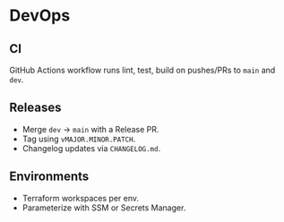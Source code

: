# DevOps

## CI
GitHub Actions workflow runs lint, test, build on pushes/PRs to `main` and `dev`.

## Releases
- Merge `dev` → `main` with a Release PR.
- Tag using `vMAJOR.MINOR.PATCH`.
- Changelog updates via `CHANGELOG.md`.

## Environments
- Terraform workspaces per env.
- Parameterize with SSM or Secrets Manager.
